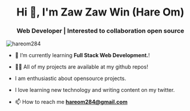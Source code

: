 <h1 align="center">Hi 👋, I'm Zaw Zaw Win (Hare Om)</h1>
<h3 align="center">Web Developer | Interested to collaboration open source</h3>

<p align="left"> <img src="https://komarev.com/ghpvc/?username=hareom284&label=Profile%20views&color=0e75b6&style=flat" alt="hareom284" /> </p>

- 🌱 I’m currently learning **Full Stack Web Development.**!

- 👨‍💻 All of my projects are available at my github repos!

- I am enthusiastic about opensource projects.

- I love learning new technology and writing content on my twitter.

- 📫 How to reach me **hareom284@gmail.com**

